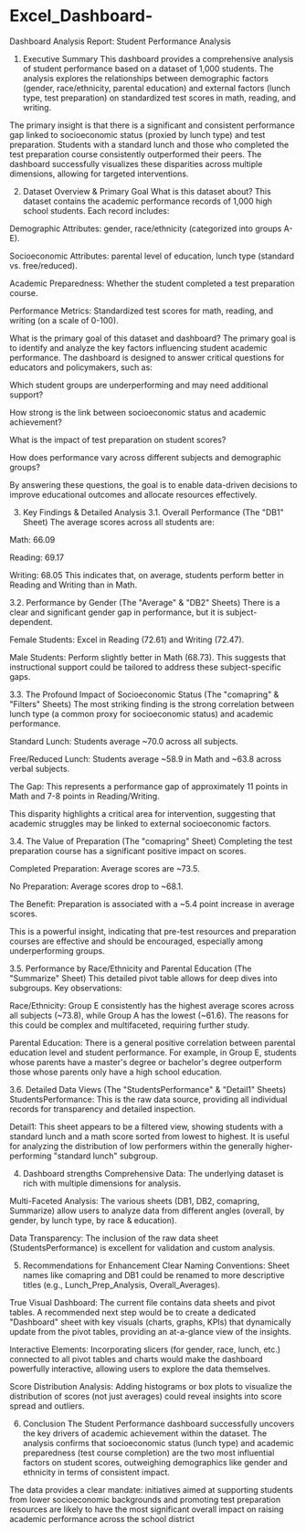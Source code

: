 # Excel_Dashboard-

Dashboard Analysis Report: Student Performance Analysis
1. Executive Summary
This dashboard provides a comprehensive analysis of student performance based on a dataset of 1,000 students. The analysis explores the relationships between demographic factors (gender, race/ethnicity, parental education) and external factors (lunch type, test preparation) on standardized test scores in math, reading, and writing.

The primary insight is that there is a significant and consistent performance gap linked to socioeconomic status (proxied by lunch type) and test preparation. Students with a standard lunch and those who completed the test preparation course consistently outperformed their peers. The dashboard successfully visualizes these disparities across multiple dimensions, allowing for targeted interventions.

2. Dataset Overview & Primary Goal
What is this dataset about?
This dataset contains the academic performance records of 1,000 high school students. Each record includes:

Demographic Attributes: gender, race/ethnicity (categorized into groups A-E).

Socioeconomic Attributes: parental level of education, lunch type (standard vs. free/reduced).

Academic Preparedness: Whether the student completed a test preparation course.

Performance Metrics: Standardized test scores for math, reading, and writing (on a scale of 0-100).

What is the primary goal of this dataset and dashboard?
The primary goal is to identify and analyze the key factors influencing student academic performance. The dashboard is designed to answer critical questions for educators and policymakers, such as:

Which student groups are underperforming and may need additional support?

How strong is the link between socioeconomic status and academic achievement?

What is the impact of test preparation on student scores?

How does performance vary across different subjects and demographic groups?

By answering these questions, the goal is to enable data-driven decisions to improve educational outcomes and allocate resources effectively.

3. Key Findings & Detailed Analysis
3.1. Overall Performance (The "DB1" Sheet)
The average scores across all students are:

Math: 66.09

Reading: 69.17

Writing: 68.05
This indicates that, on average, students perform better in Reading and Writing than in Math.

3.2. Performance by Gender (The "Average" & "DB2" Sheets)
There is a clear and significant gender gap in performance, but it is subject-dependent.

Female Students: Excel in Reading (72.61) and Writing (72.47).

Male Students: Perform slightly better in Math (68.73).
This suggests that instructional support could be tailored to address these subject-specific gaps.

3.3. The Profound Impact of Socioeconomic Status (The "comapring" & "Filters" Sheets)
The most striking finding is the strong correlation between lunch type (a common proxy for socioeconomic status) and academic performance.

Standard Lunch: Students average ~70.0 across all subjects.

Free/Reduced Lunch: Students average ~58.9 in Math and ~63.8 across verbal subjects.

The Gap: This represents a performance gap of approximately 11 points in Math and 7-8 points in Reading/Writing.

This disparity highlights a critical area for intervention, suggesting that academic struggles may be linked to external socioeconomic factors.

3.4. The Value of Preparation (The "comapring" Sheet)
Completing the test preparation course has a significant positive impact on scores.

Completed Preparation: Average scores are ~73.5.

No Preparation: Average scores drop to ~68.1.

The Benefit: Preparation is associated with a ~5.4 point increase in average scores.

This is a powerful insight, indicating that pre-test resources and preparation courses are effective and should be encouraged, especially among underperforming groups.

3.5. Performance by Race/Ethnicity and Parental Education (The "Summarize" Sheet)
This detailed pivot table allows for deep dives into subgroups. Key observations:

Race/Ethnicity: Group E consistently has the highest average scores across all subjects (~73.8), while Group A has the lowest (~61.6). The reasons for this could be complex and multifaceted, requiring further study.

Parental Education: There is a general positive correlation between parental education level and student performance. For example, in Group E, students whose parents have a master's degree or bachelor's degree outperform those whose parents only have a high school education.

3.6. Detailed Data Views (The "StudentsPerformance" & "Detail1" Sheets)
StudentsPerformance: This is the raw data source, providing all individual records for transparency and detailed inspection.

Detail1: This sheet appears to be a filtered view, showing students with a standard lunch and a math score sorted from lowest to highest. It is useful for analyzing the distribution of low performers within the generally higher-performing "standard lunch" subgroup.

4. Dashboard strengths
Comprehensive Data: The underlying dataset is rich with multiple dimensions for analysis.

Multi-Faceted Analysis: The various sheets (DB1, DB2, comapring, Summarize) allow users to analyze data from different angles (overall, by gender, by lunch type, by race & education).

Data Transparency: The inclusion of the raw data sheet (StudentsPerformance) is excellent for validation and custom analysis.

5. Recommendations for Enhancement
Clear Naming Conventions: Sheet names like comapring and DB1 could be renamed to more descriptive titles (e.g., Lunch_Prep_Analysis, Overall_Averages).

True Visual Dashboard: The current file contains data sheets and pivot tables. A recommended next step would be to create a dedicated "Dashboard" sheet with key visuals (charts, graphs, KPIs) that dynamically update from the pivot tables, providing an at-a-glance view of the insights.

Interactive Elements: Incorporating slicers (for gender, race, lunch, etc.) connected to all pivot tables and charts would make the dashboard powerfully interactive, allowing users to explore the data themselves.

Score Distribution Analysis: Adding histograms or box plots to visualize the distribution of scores (not just averages) could reveal insights into score spread and outliers.

6. Conclusion
The Student Performance dashboard successfully uncovers the key drivers of academic achievement within the dataset. The analysis confirms that socioeconomic status (lunch type) and academic preparedness (test course completion) are the two most influential factors on student scores, outweighing demographics like gender and ethnicity in terms of consistent impact.

The data provides a clear mandate: initiatives aimed at supporting students from lower socioeconomic backgrounds and promoting test preparation resources are likely to have the most significant overall impact on raising academic performance across the school district


